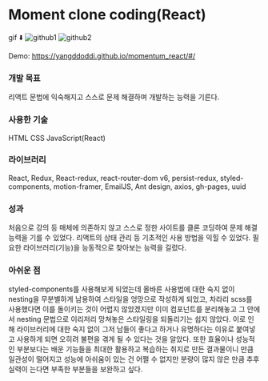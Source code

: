 # Moment clone coding(React)

gif ⬇️
![github1](https://user-images.githubusercontent.com/97802103/165992620-af6ab6b4-93ca-424d-9aa3-876b6cb839c9.gif)
![github2](https://user-images.githubusercontent.com/97802103/165992635-7c6012a5-1e35-4b08-8120-9c6d534be7dd.gif)

Demo: https://yangddoddi.github.io/momentum_react/#/

### 개발 목표

리액트 문법에 익숙해지고 스스로 문제 해결하며 개발하는 능력을 기른다.

### 사용한 기술

HTML CSS JavaScript(React)

### 라이브러리

React, Redux, React-redux, react-router-dom v6, persist-redux, styled-components, motion-framer, EmailJS, Ant design, axios, gh-pages, uuid

### 성과

처음으로 강의 등 매체에 의존하지 않고 스스로 정한 사이트를 클론 코딩하여 문제 해결 능력을 기를 수 있었다.
리액트의 상태 관리 등 기초적인 사용 방법을 익힐 수 있었다. 필요한 라이브러리(기능)을 능동적으로 찾아보는 능력을 길렀다.

### 아쉬운 점

styled-components를 사용해보게 되었는데 올바른 사용법에 대한 숙지 없이 nesting을 무분별하게 남용하여 스타일을 엉망으로 작성하게 되었고, 차라리 scss를 사용했다면 이를 돌이키는 것이 어렵지 않았겠지만 이미 컴포넌트를 분리해놓고 그 안에서 nesting 문법으로 이리저리 망쳐놓은 스타일링을 되돌리기는 쉽지 않았다. 이로 인해 라이브러리에 대한 숙지 없이 그저 남들이 좋다고 하거나 유명하다는 이유로 붙여넣고 사용하게 되면 오히려 불편을 겪게 될 수 있다는 것을 알았다.
또한 효율이나 성능적인 부분보다는 배운 기능들을 최대한 활용하고 복습하는 취지로 만든 결과물이니 만큼 일관성이 떨어지고 성능에 아쉬움이 있는 건 어쩔 수 없지만 분량이 많지 않은 만큼 추후 실력이 는다면 부족한 부분들을 보완하고 싶다.
